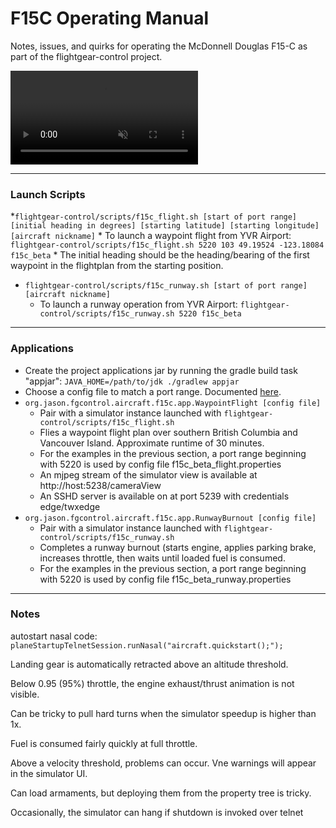 # F15C Operating Manual #

Notes, issues, and quirks for operating the McDonnell Douglas F15-C as part of the flightgear-control project.

<!---
 "loop" and "autoplay" aren't supported by github markdown rendering but maybe one day.
-->

<video controls="controls" muted="muted" loop="loop" autoplay="autoplay" src="https://github.com/jas0ndiamond/flightgear-control/assets/7103526/1934b311-00de-4316-be74-1b0301427464" >
  Your browser does not support the video tag.
</video>

----
### Launch Scripts ###
*`flightgear-control/scripts/f15c_flight.sh [start of port range] [initial heading in degrees] [starting latitude] [starting longitude] [aircraft nickname]`
    * To launch a waypoint flight from YVR Airport: `flightgear-control/scripts/f15c_flight.sh 5220 103 49.19524 -123.18084 f15c_beta`
    * The initial heading should be the heading/bearing of the first waypoint in the flightplan from the starting position.
* `flightgear-control/scripts/f15c_runway.sh [start of port range] [aircraft nickname]`
    * To launch a runway operation from YVR Airport: `flightgear-control/scripts/f15c_runway.sh 5220 f15c_beta`
    
----
### Applications ###
* Create the project applications jar by running the gradle build task "appjar": `JAVA_HOME=/path/to/jdk ./gradlew appjar`
* Choose a config file to match a port range. Documented [here](PORT_RANGES.md).
* `org.jason.fgcontrol.aircraft.f15c.app.WaypointFlight [config file]`
    * Pair with a simulator instance launched with `flightgear-control/scripts/f15c_flight.sh`
    * Flies a waypoint flight plan over southern British Columbia and Vancouver Island. Approximate runtime of 30 minutes.
    * For the examples in the previous section, a port range beginning with 5220 is used by config file f15c_beta_flight.properties
    * An mjpeg stream of the simulator view is available at http://host:5238/cameraView
    * An SSHD server is available on at port 5239 with credentials edge/twxedge
* `org.jason.fgcontrol.aircraft.f15c.app.RunwayBurnout [config file]`
    * Pair with a simulator instance launched with `flightgear-control/scripts/f15c_runway.sh`
    * Completes a runway burnout (starts engine, applies parking brake, increases throttle, then waits until loaded fuel is consumed.
    * For the examples in the previous section, a port range beginning with 5220 is used by config file f15c_beta_runway.properties
    
----
### Notes ###

autostart nasal code: 
    `planeStartupTelnetSession.runNasal("aircraft.quickstart();");`
    
Landing gear is automatically retracted above an altitude threshold.

Below 0.95 (95%) throttle, the engine exhaust/thrust animation is not visible.

Can be tricky to pull hard turns when the simulator speedup is higher than 1x.

Fuel is consumed fairly quickly at full throttle.

Above a velocity threshold, problems can occur. Vne warnings will appear in the simulator UI.

Can load armaments, but deploying them from the property tree is tricky. 

Occasionally, the simulator can hang if shutdown is invoked over telnet
